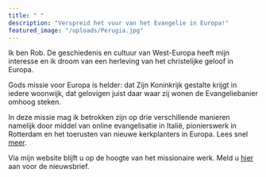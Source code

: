 ```yaml
---
title: " "
description: "Verspreid het vuur van het Evangelie in Europa!"
featured_image: "/uploads/Perugia.jpg"
---
```

Ik ben Rob. De geschiedenis en cultuur van West-Europa heeft mijn interesse en ik droom van een herleving van het christelijke geloof in Europa.

Gods missie voor Europa is helder: dat Zijn Koninkrijk gestalte krijgt in iedere woonwijk, dat gelovigen juist daar waar zij wonen de Evangeliebanier omhoog steken.

In deze missie mag ik betrokken zijn op drie verschillende manieren namelijk door middel van online evangelisatie in Italië, pionierswerk in Rotterdam en het toerusten van nieuwe kerkplanters in Europa. Lees snel [meer](https://www.robvanderdussen.com/nl/about/ "Over mij").

Via mijn website blijft u op de hoogte van het missionaire werk. Meld u [hier](http://eepurl.com/gnT5rb "Aanmelden nieuwsbrief") aan voor de nieuwsbrief.